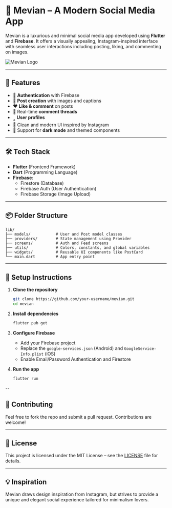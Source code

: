 # 📱 Mevian – A Modern Social Media App

Mevian is a luxurious and minimal social media app developed using **Flutter** and **Firebase**. It offers a visually appealing, Instagram-inspired interface with seamless user interactions including posting, liking, and commenting on images.

![Mevian Logo]((https://sdmntprwestus.oaiusercontent.com/files/00000000-b4d8-5230-a6c8-dfa4299e7ec1/raw?se=2025-04-05T06%3A45%3A48Z&sp=r&sv=2024-08-04&sr=b&scid=659f7be6-5c45-578a-b5d2-e1eb4825c05c&skoid=aa8389fc-fad7-4f8c-9921-3c583664d512&sktid=a48cca56-e6da-484e-a814-9c849652bcb3&skt=2025-04-04T09%3A06%3A47Z&ske=2025-04-05T09%3A06%3A47Z&sks=b&skv=2024-08-04&sig=dcr7q6fGqJihuiAdcX%2BBnTR740W8qFQWUpMh/dK2cPo%3D))

---

## 🚀 Features

- 🔐 **Authentication** with Firebase
- 📸 **Post creation** with images and captions
- ❤️ **Like & comment** on posts
- 💬 Real-time **comment threads**
- 🢑 **User profiles**
- 🎨 Clean and modern UI inspired by Instagram
- 🌙 Support for **dark mode** and themed components

---

## 🛠️ Tech Stack

- **Flutter** (Frontend Framework)
- **Dart** (Programming Language)
- **Firebase**:
  - Firestore (Database)
  - Firebase Auth (User Authentication)
  - Firebase Storage (Image Upload)

---

## 📦 Folder Structure

```
lib/
├── models/           # User and Post model classes
├── providers/        # State management using Provider
├── screens/          # Auth and Feed screens
├── utils/            # Colors, constants, and global variables
├── widgets/          # Reusable UI components like PostCard
└── main.dart         # App entry point
```

---

## 🔧 Setup Instructions

1. **Clone the repository**
   ```bash
   git clone https://github.com/your-username/mevian.git
   cd mevian
   ```

2. **Install dependencies**
   ```bash
   flutter pub get
   ```

3. **Configure Firebase**
   - Add your Firebase project
   - Replace the `google-services.json` (Android) and `GoogleService-Info.plist` (iOS)
   - Enable Email/Password Authentication and Firestore

4. **Run the app**
   ```bash
   flutter run
   ```
--

## 🤝 Contributing

Feel free to fork the repo and submit a pull request. Contributions are welcome!

---

## 📃 License

This project is licensed under the MIT License – see the [LICENSE](LICENSE) file for details.

---

## 💡 Inspiration

Mevian draws design inspiration from Instagram, but strives to provide a unique and elegant social experience tailored for minimalism lovers.

